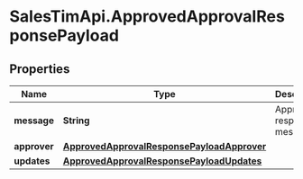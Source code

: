 # SalesTimApi.ApprovedApprovalResponsePayload

## Properties

Name | Type | Description | Notes
------------ | ------------- | ------------- | -------------
**message** | **String** | Approval response message | [optional] 
**approver** | [**ApprovedApprovalResponsePayloadApprover**](ApprovedApprovalResponsePayloadApprover.md) |  | [optional] 
**updates** | [**ApprovedApprovalResponsePayloadUpdates**](ApprovedApprovalResponsePayloadUpdates.md) |  | [optional] 


